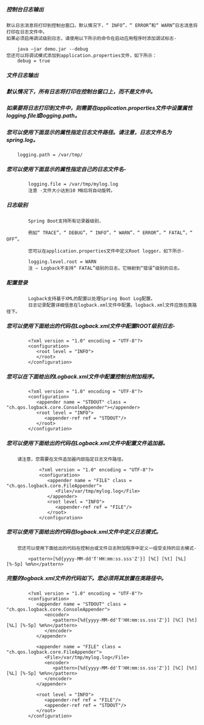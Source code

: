 #####  控制台日志输出

    默认日志消息将打印到控制台窗口。默认情况下，“ INFO”，“ ERROR”和“ WARN”日志消息将打印在日志文件中。
    如果必须启用调试级别日志，请使用以下所示的命令在启动应用程序时添加调试标志-

        java –jar demo.jar --debug
    您还可以将调试模式添加到application.properties文件，如下所示：
        debug = true
        
#####   文件日志输出
#####   默认情况下，所有日志将打印在控制台窗口上，而不是文件中。
#####   如果要将日志打印到文件中，则需要在application.properties文件中设置属性logging.file或logging.path。
#####   您可以使用下面显示的属性指定日志文件路径。请注意，日志文件名为spring.log。

        logging.path = /var/tmp/
        
#####   您可以使用下面显示的属性指定自己的日志文件名-

            logging.file = /var/tmp/mylog.log
            注意 -文件大小达到10 MB后将自动旋转。

#####   日志级别

            Spring Boot支持所有记录器级别，
            
            例如“ TRACE”，“ DEBUG”，“ INFO”，“ WARN”，“ ERROR”，“ FATAL”，“ OFF”。
            
            您可以在application.properties文件中定义Root logger，如下所示-

            logging.level.root = WARN
            注 – Logback不支持“ FATAL”级别的日志。它映射到“错误”级别的日志。

#####   配置登录

            Logback支持基于XML的配置以处理Spring Boot Log配置。
            日志记录配置详细信息在logback.xml文件中配置。logback.xml文件应放在类路径下。

#####   您可以使用下面给出的代码在Logback.xml文件中配置ROOT级别日志-
    
            <?xml version = "1.0" encoding = "UTF-8"?>
            <configuration>
               <root level = "INFO">
               </root>
            </configuration>
            
#####   您可以在下面给出的Logback.xml文件中配置控制台附加程序。
        
            <?xml version = "1.0" encoding = "UTF-8"?>
            <configuration>
               <appender name = "STDOUT" class = "ch.qos.logback.core.ConsoleAppender"></appender>
               <root level = "INFO">
                  <appender-ref ref = "STDOUT"/> 
               </root>
            </configuration>
        
#####   您可以使用下面给出的代码在Logback.xml文件中配置文件追加器。
        请注意，您需要在文件追加器内部指定日志文件路径。

                <?xml version = "1.0" encoding = "UTF-8"?>
                <configuration>
                   <appender name = "FILE" class = "ch.qos.logback.core.FileAppender">
                      <File>/var/tmp/mylog.log</File>
                   </appender>   
                   <root level = "INFO">
                      <appender-ref ref = "FILE"/>
                   </root>
                </configuration>
            
#####   您可以使用下面给出的代码在logback.xml文件中定义日志模式。
        您还可以使用下面给出的代码在控制台或文件日志附加程序中定义一组受支持的日志模式-

            <pattern>[%d{yyyy-MM-dd'T'HH:mm:ss.sss'Z'}] [%C] [%t] [%L] [%-5p] %m%n</pattern>
            
#####   完整的logback.xml文件的代码如下。您必须将其放置在类路径中。

            <?xml version = "1.0" encoding = "UTF-8"?>
            <configuration>
               <appender name = "STDOUT" class = "ch.qos.logback.core.ConsoleAppender">
                  <encoder>
                     <pattern>[%d{yyyy-MM-dd'T'HH:mm:ss.sss'Z'}] [%C] [%t] [%L] [%-5p] %m%n</pattern>
                  </encoder>
               </appender>
               
               <appender name = "FILE" class = "ch.qos.logback.core.FileAppender">
                  <File>/var/tmp/mylog.log</File>
                  <encoder>
                     <pattern>[%d{yyyy-MM-dd'T'HH:mm:ss.sss'Z'}] [%C] [%t] [%L] [%-5p] %m%n</pattern>
                  </encoder>
               </appender>
               
               <root level = "INFO">
                  <appender-ref ref = "FILE"/>
                  <appender-ref ref = "STDOUT"/> 
               </root>
            </configuration>